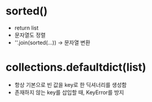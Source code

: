 # sorted()
  * return list
  * 문자열도 정렬
  * ''.join(sorted(...)) -> 문자열 변환 

# collections.defaultdict(list)
  * 항상 기본으로 빈 값을 key로 한 딕셔너리를 생성함
  * 존재하지 않는 key를 삽입할 때, KeyError를 방지
